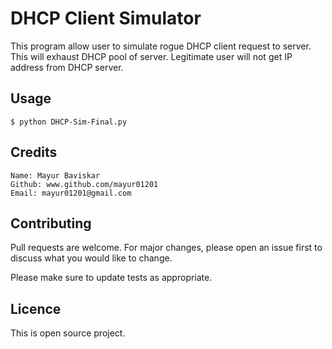 # DHCP Client Simulator

This program allow user to simulate rogue DHCP client request to server. This will exhaust DHCP pool of server. Legitimate user will not get IP address from DHCP server.

## Usage

```
$ python DHCP-Sim-Final.py

```
## Credits
```
Name: Mayur Baviskar
Github: www.github.com/mayur01201
Email: mayur01201@gmail.com
```

## Contributing
Pull requests are welcome. For major changes, please open an issue first to discuss what you would like to change.

Please make sure to update tests as appropriate.

## Licence
This is open source project.
